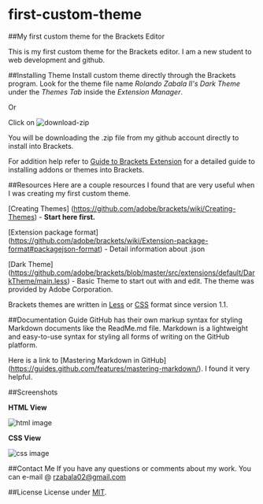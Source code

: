 # first-custom-theme

##My first custom theme for the Brackets Editor

This is my first custom theme for the Brackets editor. I am a new student to web development and github.


##Installing Theme
Install custom theme directly through the Brackets program. Look for the theme file name *Rolando Zabala II's Dark Theme* under the *Themes Tab* inside the *Extension Manager*.

Or

Click on
![download-zip](https://raw.githubusercontent.com/rolo298github/first-custom-theme/master/screenshots/download_zip.PNG)

You will be downloading the .zip file from my github account directly to install into Brackets.

For addition help refer to [Guide to Brackets Extension](https://github.com/adobe/brackets/wiki/Brackets-Extensions) for a detailed guide to installing addons or themes into Brackets.


##Resources
Here are a couple resources I found that are very useful when I was creating my first custom theme.

[Creating Themes] (https://github.com/adobe/brackets/wiki/Creating-Themes) - **Start here first.**
 
[Extension package format] (https://github.com/adobe/brackets/wiki/Extension-package-format#packagejson-format) - Detail information about .json

[Dark Theme] (https://github.com/adobe/brackets/blob/master/src/extensions/default/DarkTheme/main.less) - Basic Theme to start out with and edit. The theme was provided by Adobe Corporation.

Brackets themes are written in [Less](http://lesscss.org/) or [CSS](http://www.w3schools.com/css/css_intro.asp) format since version 1.1.


##Documentation Guide
GitHub has their own markup syntax for styling Markdown documents like the ReadMe.md file. Markdown is a lightweight and easy-to-use syntax for styling all forms of writing on the GitHub platform. 

Here is a link to [Mastering Markdown in GitHub] (https://guides.github.com/features/mastering-markdown/). I found it very helpful.


##Screenshots

**HTML View**

![html image](https://raw.githubusercontent.com/rolo298github/first-custom-theme/master/screenshots/first_custom_theme_html.PNG)

**CSS View**

![css image](https://raw.githubusercontent.com/rolo298github/first-custom-theme/master/screenshots/first_custom_theme_css.PNG)


##Contact Me
If you have any questions or comments about my work. You can e-mail @ rzabala02@gmail.com

##License
License under [MIT](https://github.com/rolo298github/first-custom-theme/blob/master/LICENSE).
